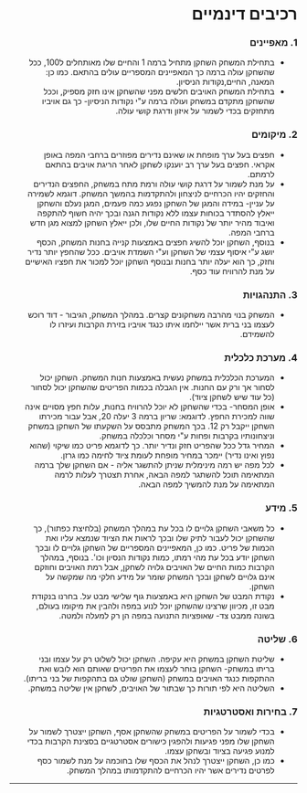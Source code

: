 <div dir='rtl' lang='he'>

# רכיבים דינמיים


### 1. מאפיינים

* בתחילת המשחק השחקן מתחיל ברמה 1 והחיים שלו מאותחלים ל100, ככל שהשחקן עולה ברמה כך המאפיינים המספריים עולים בהתאם. כמו כן: המאנה, החיים,נקודות הניסיון.
* בתחילת המשחק האויבים חלשים מפני שהשחקן אינו חזק מספיק, וככל שהשחקן מתקדם במשחק ועולה ברמה ע"י נקודות הניסיון- כך גם אויביו מתחזקים בכדי לשמור על איזון ודרגת קושי עולה.

### 2. מיקומים

* חפצים בעל ערך מופחת או שאינם נדירים מפוזרים ברחבי המפה באופן אקראי. חפצים בעל ערך רב יוענקו לשחקן לאחר הריגת אויבים בהתאם לרמתם.
* על מנת לשמור על דרגת קושי עולה ורמת מתח במשחק, החפצים הנדירים והחזקים יהיו הכרחיים לניצחון ולהתקדמות בהמשך המשחק. דוגמא לשמירה על עניין- במידה והמגן של השחקן נפגע כמה פעמים, המגן נעלם והשחקן ייאלץ להסתדר בכוחות עצמו ללא נקודות הגנה ובכך יהיה חשוף להתקפה ואיבוד מהיר יותר של נקודות החיים שלו, ולכן ייאלץ השחקן למצוא מגן חדש ברחבי המפה.
* בנוסף, השחקן יוכל להשיג חפצים באמצעות קנייה בחנות המשחק, הכסף יושג ע"י איסוף עצמי של השחקן וע"י השמדת אויבים. ככל שהחפץ יותר נדיר וחזק, כך הוא יעלה יותר בחנות ובנוסף השחקן יוכל למכור את חפציו האישיים על מנת להרוויח עוד כסף.

### 3. התנהגויות

* המשחק בנוי מהרבה משחקונים קצרים. במהלך המשחק, הגיבור - דוד רוכש לעצמו בני ברית אשר יילחמו איתו כנגד אויביו בזירת הקרבות ועיזרו לו להשמידם.


### 4. מערכת כלכלית

* המערכת הכלכלית במשחק נעשית באמצעות חנות המשחק. השחקן יכול לסחור אך ורק עם החנות. אין הגבלה בכמות הפריטים שהשחקן יכול לסחור (כל עוד שיש לשחקן ציוד).
* אופן המסחר- בכדי שהשחקן לא יוכל להרוויח בחנות, עלות חפץ מסויים אינה שווה למכירת החפץ. לדוגמא: שריון ברמה 3 יעלה 20, אבל עבור מכירתו השחקן ייקבל רק 12. בכך המשחק מתבסס על השקעתו של השחקן במשחק וניצחונותיו בקרבות ופחות ע"י מסחר וכלכלה במשחק.
* המחיר גדל ככל שהפריט חזק ונדיר יותר. כך לדוגמא פריט כמו שיקוי (שהוא נפוץ ואינו נדיר) יימכר במחיר מופחת לעומת ציוד לחימה כמו גרזן.
* לכל מפה יש רמה מינימלית שניתן להתשגר אליה - אם השחקן שלך ברמה המתאימה תוכל להשתגר למפה הבאה, אחרת תצטרך לעלות לרמה המתאימה על מנת להמשיך למפה הבאה.


### 5. מידע

* כל משאבי השחקן גלויים לו בכל עת במהלך המשחק (בלחיצת כפתור), כך שהשחקן יכול לעבור לתיק שלו ובכך לראות את הציוד שנמצא עליו ואת הכמות של פריט. כמו כן, המאפיינים המספריים של השחקן גלויים לו ובכך השחקן יודע בכל עת מהי רמתו, כמות נקודות הנסיון וכו'. בנוסף, במהלך הקרבות כמות החיים של האויבים גלויה לשחקן, אבל רמת האויבים וחוזקם אינם גלויים לשחקן ובכך המשחק שומר על מידע חלקי מה שמקשה על השחקן.
* נקודת המבט של השחקן היא באמצעות גוף שלישי מבט על. בחרנו בנקודת מבט זו, מכיוון שרצינו שהשחקן יוכל לנוע במפה ולהבין את מיקומו בעולם, בשונה ממבט צד- שאופציות התנועה במפה הן רק למעלה ולמטה.


### 6. שליטה

  * שליטת השחקן במשחק היא עקיפה. השחקן יכול לשלוט רק על עצמו ובני בריתו במשחק- השחקן בוחר לעצמו את הפריטים שאותם הוא לובש ואת ההתקפות כנגד האויבים במשחק (השחקן שולט גם בתהקפות של בני בריתו).
  * השליטה היא לפי תורות כך שבתור של האויבים, לשחקן אין שליטה במשחק.
  

### 7. בחירות ואסטרטגיות
* בכדי לשמור על הפריטים במשחק שהשחקן אסף, השחקן ייצטרך לשמור על השחקן שלו מפני פגיעות ולהפגין כישורים אסטרטגיים בסצינת הקרבות בכדי למנוע פגיעה בציוד ובשחקן עצמו.
* כמו כן, השחקן ייצטרך לנהל את הכסף שלו בחוכמה על מנת לשמור כסף לפרטים נדירים אשר יהיו הכרחיים להתקדמותו במהלך המשחק.


---



</div>
